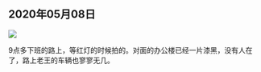 ## 2020年05月08日

<div class="img-wrapper padding-top padding-bottom">
    <img src="img/2020.05.08.jpg" class="width-fifty rotate-ninty" />
</div>

9点多下班的路上，等红灯的时候拍的。对面的办公楼已经一片漆黑，没有人在了，路上老王的车辆也寥寥无几。
